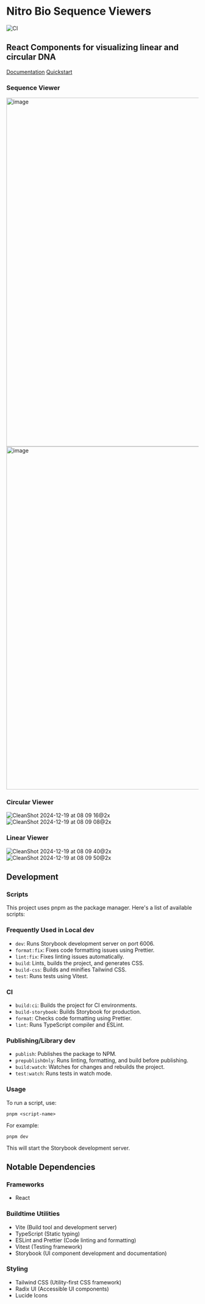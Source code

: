 # Nitro Bio Sequence Viewers

![CI](https://github.com/nitro-bio/nitro-ui/actions/workflows/main.yml/badge.svg)

## React Components for visualizing linear and circular DNA

[Documentation](https://docs.nitro.bio)
[Quickstart](https://docs.nitro.bio/quickstart)

### Sequence Viewer
<img width="911" alt="image" src="https://github.com/user-attachments/assets/8771fcc4-e89b-4f55-87e8-3712d82343b6" />
<img width="896" alt="image" src="https://github.com/user-attachments/assets/571675b7-570f-473d-b2a9-b579091b6911" />

### Circular Viewer
![CleanShot 2024-12-19 at 08 09 16@2x](https://github.com/user-attachments/assets/38611339-cab9-4094-91b9-b614b370d8df)
![CleanShot 2024-12-19 at 08 09 08@2x](https://github.com/user-attachments/assets/84d3be46-cb46-4214-a15a-cdbc7c1f918c)

### Linear Viewer
![CleanShot 2024-12-19 at 08 09 40@2x](https://github.com/user-attachments/assets/6b7a6cf0-479b-4e34-a984-58b64ec90c92)
![CleanShot 2024-12-19 at 08 09 50@2x](https://github.com/user-attachments/assets/71d7f846-ac3d-40f2-bdae-479cc088953c)

## Development

### Scripts

This project uses pnpm as the package manager. Here's a list of available scripts:

### Frequently Used in Local dev

- `dev`: Runs Storybook development server on port 6006.
- `format:fix`: Fixes code formatting issues using Prettier.
- `lint:fix`: Fixes linting issues automatically.
- `build`: Lints, builds the project, and generates CSS.
- `build-css`: Builds and minifies Tailwind CSS.
- `test`: Runs tests using Vitest.

### CI

- `build:ci`: Builds the project for CI environments.
- `build-storybook`: Builds Storybook for production.
- `format`: Checks code formatting using Prettier.
- `lint`: Runs TypeScript compiler and ESLint.

### Publishing/Library dev

- `publish`: Publishes the package to NPM.
- `prepublishOnly`: Runs linting, formatting, and build before publishing.
- `build:watch`: Watches for changes and rebuilds the project.
- `test:watch`: Runs tests in watch mode.

### Usage

To run a script, use:

```
pnpm <script-name>
```

For example:

```
pnpm dev
```

This will start the Storybook development server.

## Notable Dependencies

### Frameworks

- React

### Buildtime Utilities

- Vite (Build tool and development server)
- TypeScript (Static typing)
- ESLint and Prettier (Code linting and formatting)
- Vitest (Testing framework)
- Storybook (UI component development and documentation)

### Styling

- Tailwind CSS (Utility-first CSS framework)
- Radix UI (Accessible UI components)
- Lucide Icons

